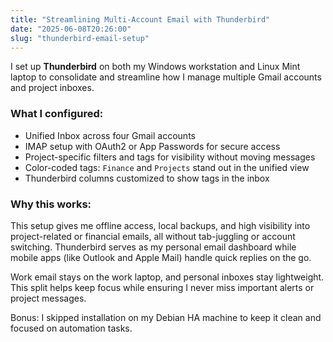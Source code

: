 ```yaml
---
title: "Streamlining Multi-Account Email with Thunderbird"
date: "2025-06-08T20:26:00"
slug: "thunderbird-email-setup"
---
```


<p>I set up <strong>Thunderbird</strong> on both my Windows workstation and Linux Mint laptop to consolidate and streamline how I manage multiple Gmail accounts and project inboxes.</p>

<h3>What I configured:</h3>
<ul>
  <li>Unified Inbox across four Gmail accounts</li>
  <li>IMAP setup with OAuth2 or App Passwords for secure access</li>
  <li>Project-specific filters and tags for visibility without moving messages</li>
  <li>Color-coded tags: <code>Finance</code> and <code>Projects</code> stand out in the unified view</li>
  <li>Thunderbird columns customized to show tags in the inbox</li>
</ul>

<h3>Why this works:</h3>
<p>This setup gives me offline access, local backups, and high visibility into project-related or financial emails, all without tab-juggling or account switching. Thunderbird serves as my personal email dashboard while mobile apps (like Outlook and Apple Mail) handle quick replies on the go.</p>

<p>Work email stays on the work laptop, and personal inboxes stay lightweight. This split helps keep focus while ensuring I never miss important alerts or project messages.</p>

<p>Bonus: I skipped installation on my Debian HA machine to keep it clean and focused on automation tasks.</p>

